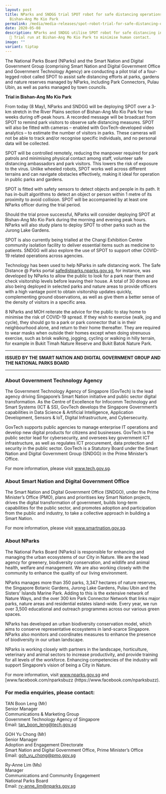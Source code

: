 ```yaml
---
layout: post
title: NParks and SNDGG trial SPOT robot for safe distancing operations at
  Bishan–Ang Mo Kio Park
permalink: /media/media-releases/spot-robot-trial-for-safe-distancing-operations/
date: 2020-05-08
description: NParks and SNDGG utilise SPOT robot for safe distancing in parks.
  🌳 Trial run at Bishan-Ang Mo Kio Park to minimise human contact.
image: ""
variant: tiptap
---
```

<p>The National Parks Board (NParks) and the Smart Nation and Digital Government
Group (comprising Smart Nation and Digital Government Office and Government
Technology Agency) are conducting a pilot trial of a four-legged robot
called SPOT to assist safe distancing efforts at parks, gardens and nature
reserves managed by NParks, including Park Connectors, Pulau Ubin, as well
as parks managed by town councils.</p>
<p><strong>Trial in Bishan-Ang Mo Kio Park</strong>
</p>
<p>From today (8 May), NParks and SNDGG will be deploying SPOT over a 3-km
stretch in the River Plains section of Bishan-Ang Mo Kio Park for two weeks
during off-peak hours. A recorded message will be broadcast from SPOT to
remind park visitors to observe safe distancing measures. SPOT will also
be fitted with cameras – enabled with GovTech-developed video analytics
– to estimate the number of visitors in parks. These cameras will not be
able to track and/or recognise specific individuals, and no personal data
will be collected.</p>
<p>SPOT will be controlled remotely, reducing the manpower required for park
patrols and minimising physical contact among staff, volunteer safe distancing
ambassadors and park visitors. This lowers the risk of exposure to the
virus. Unlike wheeled robots, SPOT works well across different terrains
and can navigate obstacles effectively, making it ideal for operation in
public parks and gardens.</p>
<p>SPOT is fitted with safety sensors to detect objects and people in its
path. It has in-built algorithms to detect an object or person within 1
metre of its proximity to avoid collision. SPOT will be accompanied by
at least one NParks officer during the trial period.</p>
<p>Should the trial prove successful, NParks will consider deploying SPOT
at Bishan-Ang Mo Kio Park during the morning and evening peak hours. NParks
will also study plans to deploy SPOT to other parks such as the Jurong
Lake Gardens.</p>
<p>SPOT is also currently being trialled at the Changi Exhibition Centre
community isolation facility to deliver essential items such as medicine
to patients. SNDGG will also explore the use of SPOT to support other COVID-19
related operations across agencies.</p>
<p>Technology has been used to help NParks in safe distancing work. The Safe
Distance @ Parks portal <a href="https://safedistparks.nparks.gov.sg" rel="noopener noreferrer nofollow" target="_blank">safedistparks.nparks.gov.sg</a>,
for instance, was developed by NParks to allow the public to look for a
park near them and check visitorship levels before leaving their house.
A total of 30 drones are also being deployed in selected parks and nature
areas to provide officers with a high vantage point to obtain visitorship
updates quickly, complementing ground observations, as well as give them
a better sense of the density of visitors in a specific area.</p>
<p>8 NParks and MOH reiterate the advice for the public to stay home to minimise
the risk of COVID-19 spread. If they wish to exercise (walk, jog and cycle),
they should go to a park or park connector that is in their neighbourhood
alone, and return to their home thereafter. They are required to wear masks
when outside their homes except when doing strenuous exercise, such as
brisk walking, jogging, cycling or walking in hilly terrain, for example
in Bukit Timah Nature Reserve and Bukit Batok Nature Park.</p>
<hr>
<p><strong>ISSUED BY THE SMART NATION AND DIGITAL GOVERNMENT GROUP AND THE NATIONAL PARKS BOARD</strong>
</p>
<hr>
<h3><strong>About Government Technology Agency</strong></h3>
<p>The Government Technology Agency of Singapore (GovTech) is the lead agency
driving Singapore’s Smart Nation initiative and public sector digital transformation.
As the Centre of Excellence for Infocomm Technology and Smart Systems (ICT
&amp; SS), GovTech develops the Singapore Government’s capabilities in
Data Science &amp; Artificial Intelligence, Application Development, Sensors
&amp; IoT, Digital Infrastructure, and Cybersecurity.</p>
<p>GovTech supports public agencies to manage enterprise IT operations and
develop new digital products for citizens and businesses. GovTech is the
public sector lead for cybersecurity, and oversees key government ICT infrastructure,
as well as regulates ICT procurement, data protection and security in the
public sector. GovTech is a Statutory Board under the Smart Nation and
Digital Government Group (SNDGG) in the Prime Minister’s Office.</p>
<p>For more information, please visit <a href="https://www.tech.gov.sg" rel="noopener noreferrer nofollow" target="_blank">www.tech.gov.sg</a>.</p>
<h3><strong>About Smart Nation and Digital Government Office</strong></h3>
<p>The Smart Nation and Digital Government Office (SNDGO), under the Prime
Minister’s Office (PMO), plans and prioritises key Smart Nation projects,
drives the digital transformation of government, builds long-term capabilities
for the public sector, and promotes adoption and participation from the
public and industry, to take a collective approach in building a Smart
Nation.</p>
<p>For more information, please visit <a href="https://www.smartnation.gov.sg" rel="noopener noreferrer nofollow" target="_blank">www.smartnation.gov.sg</a>.</p>
<h3><strong>About NParks</strong></h3>
<p>The National Parks Board (NParks) is responsible for enhancing and managing
the urban ecosystems of our City in Nature. We are the lead agency for
greenery, biodiversity conservation, and wildlife and animal health, welfare
and management. We are also working closely with the community to enhance
the quality of our living environment.</p>
<p>NParks manages more than 350 parks, 3,347 hectares of nature reserves,
the Singapore Botanic Gardens, Jurong Lake Gardens, Pulau Ubin and the
Sisters' Islands Marine Park. Adding to this is the extensive network of
Nature Ways, and the over 300 km Park Connector Network that links major
parks, nature areas and residential estates island-wide. Every year, we
run over 3,500 educational and outreach programmes across our various green
spaces.</p>
<p>NParks has developed an urban biodiversity conservation model, which aims
to conserve representative ecosystems in land-scarce Singapore. NParks
also monitors and coordinates measures to enhance the presence of biodiversity
in our urban landscape.</p>
<p>NParks is working closely with partners in the landscape, horticulture,
veterinary and animal sectors to increase productivity, and provide training
for all levels of the workforce. Enhancing competencies of the industry
will support Singapore’s vision of being a City in Nature.</p>
<p>For more information, visit <a href="https://www.nparks.gov.sg" rel="noopener noreferrer nofollow" target="_blank">www.nparks.gov.sg</a> and [www.facebook.com/nparksbuzz
(https://www.facebook.com/nparksbuzz).</p>
<h3><strong>For media enquiries, please contact:</strong></h3>
<p>TAN Boon Leng (Mr)
<br>Senior Manager
<br>Communications &amp; Marketing Group
<br>Government Technology Agency of Singapore
<br>Email: <a href="mailto:tan_boon_leng@tech.gov.sg" rel="noopener noreferrer nofollow" target="_blank"><u>tan_boon_leng@tech.gov.sg</u></a>
</p>
<p>GOH Yu Chong (Mr)
<br>Senior Manager
<br>Adoption and Engagement Directorate
<br>Smart Nation and Digital Government Office, Prime Minister’s Office
<br>Email: <a href="mailto:goh_yu_chong@pmo.gov.sg" rel="noopener noreferrer nofollow" target="_blank"><u>goh_yu_chong@pmo.gov.sg</u></a>
</p>
<p>Ry-Anne Lim (Ms)
<br>Manager
<br>Communications and Community Engagement
<br>National Parks Board
<br>Email: <a href="mailto:ry-anne_lim@nparks.gov.sg" rel="noopener noreferrer nofollow" target="_blank"><u>ry-anne_lim@nparks.gov.sg</u></a>
</p>